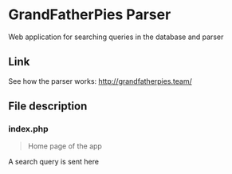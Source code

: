 # GrandFatherPies Parser
Web application for searching queries in the database and parser

## Link
See how the parser works: <http://grandfatherpies.team/>

## File description 
### index.php
> Home page of the app

A search query is sent here
